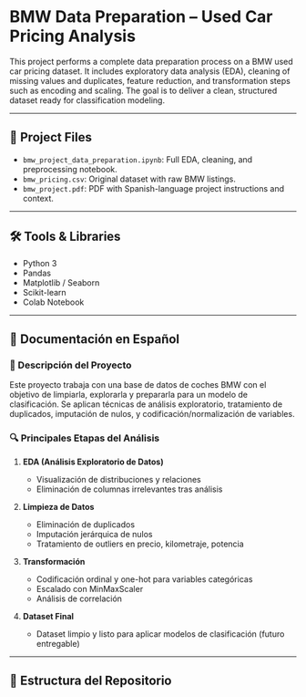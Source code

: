 # BMW Data Preparation – Used Car Pricing Analysis

This project performs a complete data preparation process on a BMW used car pricing dataset. It includes exploratory data analysis (EDA), cleaning of missing values and duplicates, feature reduction, and transformation steps such as encoding and scaling. The goal is to deliver a clean, structured dataset ready for classification modeling.

---

## 📁 Project Files

- `bmw_project_data_preparation.ipynb`: Full EDA, cleaning, and preprocessing notebook.
- `bmw_pricing.csv`: Original dataset with raw BMW listings.
- `bmw_project.pdf`: PDF with Spanish-language project instructions and context.

---

## 🛠️ Tools & Libraries

- Python 3
- Pandas
- Matplotlib / Seaborn
- Scikit-learn
- Colab Notebook

---

## 📘 Documentación en Español

### 🧾 Descripción del Proyecto

Este proyecto trabaja con una base de datos de coches BMW con el objetivo de limpiarla, explorarla y prepararla para un modelo de clasificación. Se aplican técnicas de análisis exploratorio, tratamiento de duplicados, imputación de nulos, y codificación/normalización de variables.

### 🔍 Principales Etapas del Análisis

1. **EDA (Análisis Exploratorio de Datos)**
   - Visualización de distribuciones y relaciones
   - Eliminación de columnas irrelevantes tras análisis

2. **Limpieza de Datos**
   - Eliminación de duplicados
   - Imputación jerárquica de nulos
   - Tratamiento de outliers en precio, kilometraje, potencia

3. **Transformación**
   - Codificación ordinal y one-hot para variables categóricas
   - Escalado con MinMaxScaler
   - Análisis de correlación

4. **Dataset Final**
   - Dataset limpio y listo para aplicar modelos de clasificación (futuro entregable)

---

## 📂 Estructura del Repositorio


